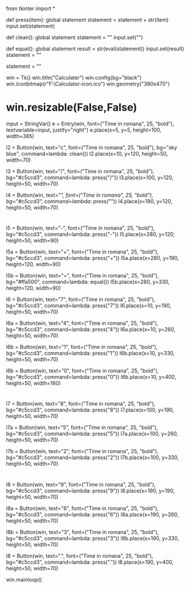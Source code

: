 from tkinter import *


def press(item):
    global statement
    statement = statement + str(item)
    input.set(statement)


def clean():
    global statement
    statement = ""
    input.set("")


def equal():
    global statement
    result = str(eval(statement))
    input.set(result)
    statement = ""


statement = ""

win = Tk()
win.title("Calculater")
win.config(bg="black")
win.iconbitmap(r"F:\Calculator-icon.ico")
win.geometry("380x470")
# win.resizable(False,False)

input = StringVar()
e = Entry(win, font=("Time in romana", 25, "bold"), textvariable=input, justify="right")
e.place(x=5, y=5, height=100, width=365)

l2 = Button(win, text="c", font=("Time in romana", 25, "bold"), bg="sky blue", command=lambda: clean())
l2.place(x=10, y=120, height=50, width=70)

l3 = Button(win, text="/", font=("Time in romana", 25, "bold"), bg="#c5ccd3", command=lambda: press("/"))
l3.place(x=100, y=120, height=50, width=70)

l4 = Button(win, text="*", font=("Time in romana", 25, "bold"), bg="#c5ccd3", command=lambda: press("*"))
l4.place(x=190, y=120, height=50, width=70)
#
l5 = Button(win, text="-", font=("Time in romana", 25, "bold"), bg="#c5ccd3", command=lambda: press("-"))
l5.place(x=280, y=120, height=50, width=90)

l5a = Button(win, text="+", font=("Time in romana", 25, "bold"), bg="#c5ccd3", command=lambda: press("+"))
l5a.place(x=280, y=190, height=120, width=90)

l5b = Button(win, text="=", font=("Time in romana", 25, "bold"), bg="#ffa500", command=lambda: equal())
l5b.place(x=280, y=330, height=120, width=90)

l6 = Button(win, text="7", font=("Time in romana", 25, "bold"), bg="#c5ccd3", command=lambda: press("7"))
l6.place(x=10, y=190, height=50, width=70)

l6a = Button(win, text="4", font=("Time in romana", 25, "bold"), bg="#c5ccd3", command=lambda: press("4"))
l6a.place(x=10, y=260, height=50, width=70)

l6b = Button(win, text="1", font=("Time in romana", 25, "bold"), bg="#c5ccd3", command=lambda: press("1"))
l6b.place(x=10, y=330, height=50, width=70)

l6b = Button(win, text="0", font=("Time in romana", 25, "bold"), bg="#c5ccd3", command=lambda: press("0"))
l6b.place(x=10, y=400, height=50, width=160)
#
l7 = Button(win, text="8", font=("Time in romana", 25, "bold"), bg="#c5ccd3", command=lambda: press("8"))
l7.place(x=100, y=190, height=50, width=70)

l7a = Button(win, text="5", font=("Time in romana", 25, "bold"), bg="#c5ccd3", command=lambda: press("5"))
l7a.place(x=100, y=260, height=50, width=70)

l7b = Button(win, text="2", font=("Time in romana", 25, "bold"), bg="#c5ccd3", command=lambda: press("2"))
l7b.place(x=100, y=330, height=50, width=70)
#
l8 = Button(win, text="9", font=("Time in romana", 25, "bold"), bg="#c5ccd3", command=lambda: press("9"))
l8.place(x=190, y=190, height=50, width=70)

l8a = Button(win, text="6", font=("Time in romana", 25, "bold"), bg="#c5ccd3", command=lambda: press("6"))
l8a.place(x=190, y=260, height=50, width=70)

l8b = Button(win, text="3", font=("Time in romana", 25, "bold"), bg="#c5ccd3", command=lambda: press("3"))
l8b.place(x=190, y=330, height=50, width=70)

l8 = Button(win, text=".", font=("Time in romana", 25, "bold"), bg="#c5ccd3", command=lambda: press("."))
l8.place(x=190, y=400, height=50, width=70)

win.mainloop()
